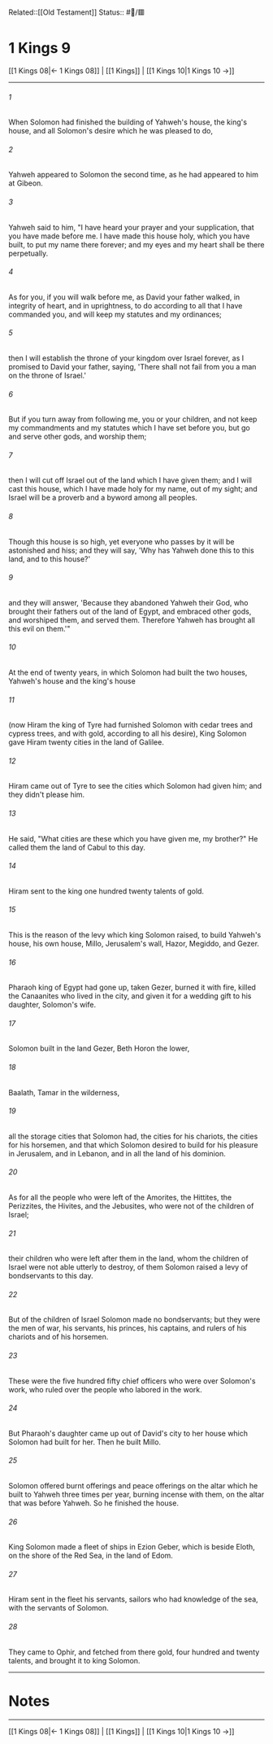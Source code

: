 Related::[[Old Testament]]
Status:: #📖/🟥
# 1 Kings 9

[[1 Kings 08|← 1 Kings 08]] | [[1 Kings]] | [[1 Kings 10|1 Kings 10 →]]
***



###### 1 
When Solomon had finished the building of Yahweh's house, the king's house, and all Solomon's desire which he was pleased to do, 

###### 2 
Yahweh appeared to Solomon the second time, as he had appeared to him at Gibeon. 

###### 3 
Yahweh said to him, "I have heard your prayer and your supplication, that you have made before me. I have made this house holy, which you have built, to put my name there forever; and my eyes and my heart shall be there perpetually. 

###### 4 
As for you, if you will walk before me, as David your father walked, in integrity of heart, and in uprightness, to do according to all that I have commanded you, and will keep my statutes and my ordinances; 

###### 5 
then I will establish the throne of your kingdom over Israel forever, as I promised to David your father, saying, 'There shall not fail from you a man on the throne of Israel.' 

###### 6 
But if you turn away from following me, you or your children, and not keep my commandments and my statutes which I have set before you, but go and serve other gods, and worship them; 

###### 7 
then I will cut off Israel out of the land which I have given them; and I will cast this house, which I have made holy for my name, out of my sight; and Israel will be a proverb and a byword among all peoples. 

###### 8 
Though this house is so high, yet everyone who passes by it will be astonished and hiss; and they will say, 'Why has Yahweh done this to this land, and to this house?' 

###### 9 
and they will answer, 'Because they abandoned Yahweh their God, who brought their fathers out of the land of Egypt, and embraced other gods, and worshiped them, and served them. Therefore Yahweh has brought all this evil on them.'" 

###### 10 
At the end of twenty years, in which Solomon had built the two houses, Yahweh's house and the king's house 

###### 11 
(now Hiram the king of Tyre had furnished Solomon with cedar trees and cypress trees, and with gold, according to all his desire), King Solomon gave Hiram twenty cities in the land of Galilee. 

###### 12 
Hiram came out of Tyre to see the cities which Solomon had given him; and they didn't please him. 

###### 13 
He said, "What cities are these which you have given me, my brother?" He called them the land of Cabul to this day. 

###### 14 
Hiram sent to the king one hundred twenty talents of gold. 

###### 15 
This is the reason of the levy which king Solomon raised, to build Yahweh's house, his own house, Millo, Jerusalem's wall, Hazor, Megiddo, and Gezer. 

###### 16 
Pharaoh king of Egypt had gone up, taken Gezer, burned it with fire, killed the Canaanites who lived in the city, and given it for a wedding gift to his daughter, Solomon's wife. 

###### 17 
Solomon built in the land Gezer, Beth Horon the lower, 

###### 18 
Baalath, Tamar in the wilderness, 

###### 19 
all the storage cities that Solomon had, the cities for his chariots, the cities for his horsemen, and that which Solomon desired to build for his pleasure in Jerusalem, and in Lebanon, and in all the land of his dominion. 

###### 20 
As for all the people who were left of the Amorites, the Hittites, the Perizzites, the Hivites, and the Jebusites, who were not of the children of Israel; 

###### 21 
their children who were left after them in the land, whom the children of Israel were not able utterly to destroy, of them Solomon raised a levy of bondservants to this day. 

###### 22 
But of the children of Israel Solomon made no bondservants; but they were the men of war, his servants, his princes, his captains, and rulers of his chariots and of his horsemen. 

###### 23 
These were the five hundred fifty chief officers who were over Solomon's work, who ruled over the people who labored in the work. 

###### 24 
But Pharaoh's daughter came up out of David's city to her house which Solomon had built for her. Then he built Millo. 

###### 25 
Solomon offered burnt offerings and peace offerings on the altar which he built to Yahweh three times per year, burning incense with them, on the altar that was before Yahweh. So he finished the house. 

###### 26 
King Solomon made a fleet of ships in Ezion Geber, which is beside Eloth, on the shore of the Red Sea, in the land of Edom. 

###### 27 
Hiram sent in the fleet his servants, sailors who had knowledge of the sea, with the servants of Solomon. 

###### 28 
They came to Ophir, and fetched from there gold, four hundred and twenty talents, and brought it to king Solomon.

---
# Notes


***
[[1 Kings 08|← 1 Kings 08]] | [[1 Kings]] | [[1 Kings 10|1 Kings 10 →]]
